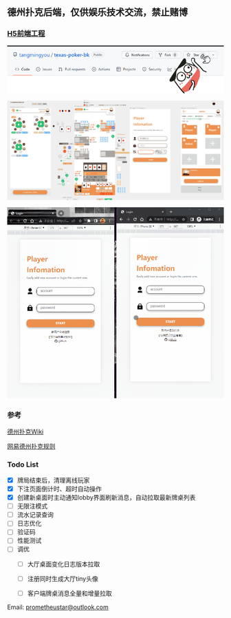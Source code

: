 ## 德州扑克后端，仅供娱乐技术交流，禁止赌博

### [H5前端工程](https://github.com/tangmingyou/texas-poker-front)

![](doc/img/give-a-star.png)



![](doc/img/texas-ui.png)




![](doc/img/texas-help.gif)




### 参考

[德州扑克Wiki](https://zh.wikipedia.org/zh-hans/%E5%BE%B7%E5%B7%9E%E6%92%B2%E5%85%8B)

[网易德州扑克规则](http://sports.163.com/special/poker_rule/?ivk_sa=1025883k)



### Todo List

- [x] 牌局结束后，清理离线玩家
- [x] 下注页面倒计时、超时自动操作
- [x] 创建新桌面时主动通知lobby界面刷新消息，自动拉取最新牌桌列表
- [ ] 无限注模式
- [ ] 流水记录查询
- [ ] 日志优化
- [ ] 验证码
- [ ] 性能测试
- [ ] 调优
  - [ ] 大厅桌面变化日志版本拉取
  - [ ] 注册同时生成大厅tiny头像
  - [ ] 客户端牌桌消息全量和增量拉取



Email: prometheustar@outlook.com
